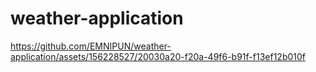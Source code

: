 # weather-application


https://github.com/EMNIPUN/weather-application/assets/156228527/20030a20-f20a-49f6-b91f-f13ef12b010f
